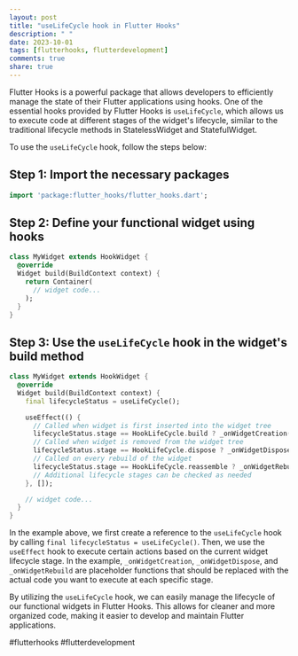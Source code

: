 ```yaml
---
layout: post
title: "useLifeCycle hook in Flutter Hooks"
description: " "
date: 2023-10-01
tags: [flutterhooks, flutterdevelopment]
comments: true
share: true
---
```


Flutter Hooks is a powerful package that allows developers to efficiently manage the state of their Flutter applications using hooks. One of the essential hooks provided by Flutter Hooks is `useLifeCycle`, which allows us to execute code at different stages of the widget's lifecycle, similar to the traditional lifecycle methods in StatelessWidget and StatefulWidget.

To use the `useLifeCycle` hook, follow the steps below:

## Step 1: Import the necessary packages

```dart
import 'package:flutter_hooks/flutter_hooks.dart';
```

## Step 2: Define your functional widget using hooks

```dart
class MyWidget extends HookWidget {
  @override
  Widget build(BuildContext context) {
    return Container(
      // widget code...
    );
  }
}
```

## Step 3: Use the `useLifeCycle` hook in the widget's build method

```dart
class MyWidget extends HookWidget {
  @override
  Widget build(BuildContext context) {
    final lifecycleStatus = useLifeCycle();

    useEffect(() {
      // Called when widget is first inserted into the widget tree
      lifecycleStatus.stage == HookLifeCycle.build ? _onWidgetCreation() : null;
      // Called when widget is removed from the widget tree
      lifecycleStatus.stage == HookLifeCycle.dispose ? _onWidgetDispose() : null;
      // Called on every rebuild of the widget
      lifecycleStatus.stage == HookLifeCycle.reassemble ? _onWidgetRebuild() : null;
      // Additional lifecycle stages can be checked as needed
    }, []);

    // widget code...
  }
}
```

In the example above, we first create a reference to the `useLifeCycle` hook by calling `final lifecycleStatus = useLifeCycle()`. Then, we use the `useEffect` hook to execute certain actions based on the current widget lifecycle stage. In the example, `_onWidgetCreation`, `_onWidgetDispose`, and `_onWidgetRebuild` are placeholder functions that should be replaced with the actual code you want to execute at each specific stage.

By utilizing the `useLifeCycle` hook, we can easily manage the lifecycle of our functional widgets in Flutter Hooks. This allows for cleaner and more organized code, making it easier to develop and maintain Flutter applications.

#flutterhooks #flutterdevelopment